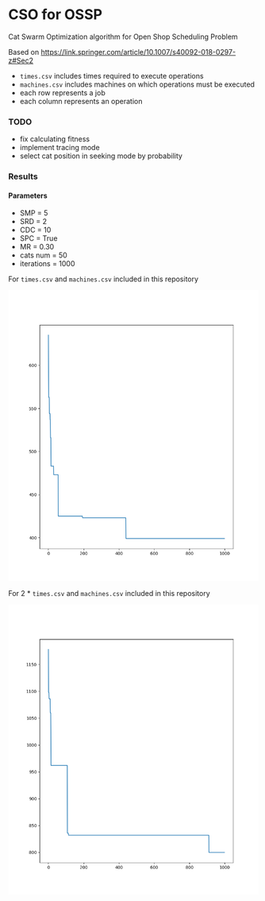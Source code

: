 # CSO for OSSP

Cat Swarm Optimization algorithm for Open Shop Scheduling Problem

Based on https://link.springer.com/article/10.1007/s40092-018-0297-z#Sec2

* `times.csv` includes times required to execute operations
* `machines.csv` includes machines on which operations must be executed
* each row represents a job
* each column represents an operation


### TODO
* fix calculating fitness
* implement tracing mode
* select cat position in seeking mode by probability


### Results

#### Parameters

* SMP = 5
* SRD = 2
* CDC = 10
* SPC = True
* MR = 0.30
* cats num = 50
* iterations = 1000

For `times.csv` and `machines.csv` included in this repository

![image info](./fig1.png)

For 2 * `times.csv` and `machines.csv` included in this repository

![image info](./fig2.png)

